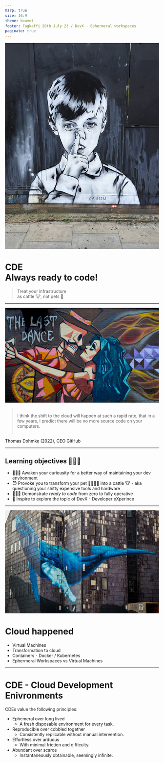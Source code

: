 ```yaml
---
marp: true
size: 16:9
theme: bouvet
footer: Fagkaffi 20th July 23 / DevX - Ephermeral workspaces
paginate: true  
---
```

<!-- _class: lead -->
![bg right:42%](./resources/zabou-2290189_1280.jpg)
# CDE<br>Always ready to code!

>Treat your infrastructure<br>as cattle 🐮, not pets 🦮

---
<style scoped>
section blockquote {
  font-size: 1.5rem;
  text-align: center;
  vertical-align: center;
  margin-top: 1rem;
}
</style>
![bg opacity:.1](./resources/street-art-1183812_1280.jpg)
><br>I think the shift to the cloud will happen at such a rapid rate, that in a few years, I predict there will be no more source code on your computers.<br><br>

Thomas Dohmke (2022), CEO GitHub

---
## Learning objectives 👩🏽‍🏫

* 👨🏼‍💻 Awaken your curiousity for a better way of maintaining your dev environment
* 😈 Provoke you to transform your pet 🧙🏼‍♂️🦮 into a cattle 🐮 - aka questioning your shitty expensive tools and hardware
* 👩🏽‍💻 Demonstrate _ready to code_ from zero to fully operative
* 🤩 Inspire to explore the topic of DevX - Developer eXperince

---
![bg opacity:.2](./resources/mural-4121994_1280.jpg)
# Cloud happened

* Virtual Machines
* Transformation to cloud
* Containers - Docker / Kubernetes
* Ephermeral Workspaces vs Virtual Machines
---
# CDE - Cloud Development Enivronments

CDEs value the following principles:

* Ephemeral over long lived
  - A fresh disposable environment for every task.
* Reproducible over cobbled together
  - Consistently replicable without manual intervention.
* Effortless over arduous
  - With minimal friction and difficulty.
* Abundant over scarce
  - Instantaneously obtainable, seemingly infinite.
  
